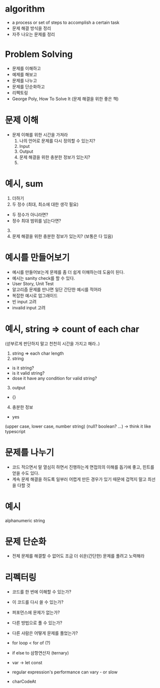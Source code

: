 # algorithm

- a process or set of steps to accomplish a certain task
- 문제 해결 방식을 정리
- 자주 나오는 문제를 정리

# Problem Solving

- 문제를 이해하고
- 예제를 해보고
- 문제를 나누고
- 문제를 단순화하고
- 리펙토링
- George Poly, How To Solve It (문제 해결을 위한 좋은 책)

# 문제 이해

- 문제 이해를 위한 시간을 가져라
  1. 나의 언어로 문제를 다시 정의할 수 있는지?
  2. Input 
  3. Output
  4. 문제 해결을 위한 충분한 정보가 있는지?
  5.

# 예시, sum

1. 더하기
2. 두 정수 (최대, 최소에 대한 생각 필요)
  - 두 정수가 아니라면?
  - 정수 최대 범위를 넘는다면?
3. 
4. 문제 해결을 위한 충분한 정보가 있는지? (보통은 다 있음)

# 예시를 만들어보기

- 예시를 만들어보는게 문제를 좀 더 쉽게 이해하는데 도움이 된다.
- 예시는 sanity check를 할 수 있다.
- User Story, Unit Test
- 알고리즘 문제를 만나면 일단 간단한 예시를 적어라
- 복잡한 예시로 업그래이드
- 빈 input 고려
- invalid input 고려

# 예시, string => count of each char
(섣부르게 판단하지 말고 천천히 시간을 가지고 해라..)

1. string => each char length
2. string
  - is it string?
  - is it valid string?
  - dose it have any condition for valid string?
3. output
  - {}
4. 충분한 정보
  - yes

(upper case, lower case, number string)
(null? boolean? ...) -> think it like typescript

# 문제를 나누기
- 코드 적으면서 말 열심히 하면서 진행하는게 면접의의 이해를 돕기에 좋고, 힌트를 얻을 수도 있다.
- 계속 문제 해결을 하도록 일부러 어렵게 만든 경우가 있기 때문에 겁먹지 말고 최선을 다할 것

# 예시

alphanumeric string

# 문제 단순화

- 전체 문제를 해결할 수 없어도 조금 더 쉬운(간단한) 문제를 풀려고 노력해라

# 리펙터링

- 코드를 한 번에 이해할 수 있는가?
- 이 코드를 다시 쓸 수 있는가?
- 퍼포먼스에 문제가 없는가?
- 다른 방법으로 풀 수 있는가?
- 다른 사람은 어떻게 문제를 풀었는가?


- for loop < for of (?)
- if else to 삼항연산자 (ternary)
- var -> let const
- regular expression's performance can vary - or slow
- charCodeAt
